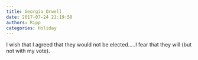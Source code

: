 ```yaml
---
title: Georgia Orwell
date: 2017-07-24 21:19:50
authors: Ripp
categories: Holiday
---
```


 I wish that I agreed that they would not be elected.....I fear that they will (but not with my vote).